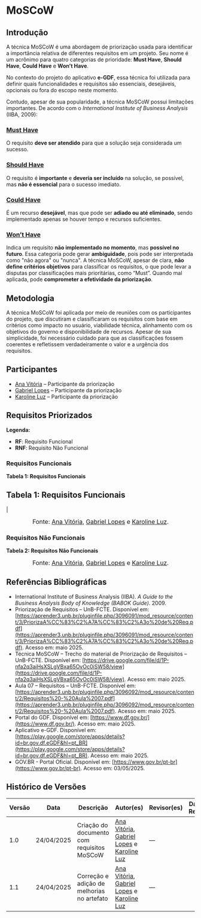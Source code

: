 # MoSCoW

## Introdução

A técnica MoSCoW é uma abordagem de priorização usada para identificar a importância relativa de diferentes requisitos em um projeto. Seu nome é um acrônimo para quatro categorias de prioridade: **Must Have**, **Should Have**, **Could Have** e **Won’t Have**.

No contexto do projeto do aplicativo **e-GDF**, essa técnica foi utilizada para definir quais funcionalidades e requisitos são essenciais, desejáveis, opcionais ou fora do escopo neste momento.

Contudo, apesar de sua popularidade, a técnica MoSCoW possui limitações importantes. De acordo com o *International Institute of Business Analysis* (IIBA, 2009):

### **[Must Have](#must-have)**
O requisito **deve ser atendido** para que a solução seja considerada um sucesso.

### **[Should Have](#should-have)** 
O requisito é **importante** e **deveria ser incluído** na solução, se possível, mas **não é essencial** para o sucesso imediato.

### **[Could Have](#could-have)** 
É um recurso **desejável**, mas que pode ser **adiado ou até eliminado**, sendo implementado apenas se houver tempo e recursos suficientes.

### **[Won’t Have](#wont-have)**  
Indica um requisito **não implementado no momento**, mas **possível no futuro**. Essa categoria pode gerar **ambiguidade**, pois pode ser interpretada como "não agora" ou "nunca". A técnica MoSCoW, apesar de clara, **não define critérios objetivos** para classificar os requisitos, o que pode levar a disputas por classificações mais prioritárias, como “Must”. Quando mal aplicada, pode **comprometer a efetividade da priorização**.

## Metodologia

A técnica MoSCoW foi aplicada por meio de reuniões com os participantes do projeto, que discutiram e classificaram os requisitos com base em critérios como impacto no usuário, viabilidade técnica, alinhamento com os objetivos do governo e disponibilidade de recursos. Apesar de sua simplicidade, foi necessário cuidado para que as classificações fossem coerentes e refletissem verdadeiramente o valor e a urgência dos requisitos.

## Participantes

- [Ana Vitória](https://github.com/navicg) – Participante da priorização
- [Gabriel Lopes](https://github.com/BrzGab) – Participante da priorização
- [Karoline Luz](https://github.com/KarolineLuz) – Participante da priorização

## Requisitos Priorizados

**Legenda:**

- **RF**: Requisito Funcional  
- **RNF**: Requisito Não Funcional

### Requisitos Funcionais

**Tabela 1: Requisitos Funcionais**

## Tabela 1: Requisitos Funcionais
|

<font size="3"><p style="text-align: center">Fonte: [Ana Vitória](https://github.com/navicg), [Gabriel Lopes](https://github.com/BrzGab) e [Karoline Luz](https://github.com/KarolineLuz).</p></font>

### Requisitos Não Funcionais

**Tabela 2: Requisitos Não Funcionais**


<font size="3"><p style="text-align: center">Fonte: [Ana Vitória](https://github.com/navicg), [Gabriel Lopes](https://github.com/BrzGab) e [Karoline Luz](https://github.com/KarolineLuz).</p></font>

## Referências Bibliográficas

- International Institute of Business Analysis (IIBA). *A Guide to the Business Analysis Body of Knowledge (BABOK Guide)*. 2009.
- Priorização de Requisitos – UnB-FCTE. Disponível em: [https://aprender3.unb.br/pluginfile.php/3096091/mod_resource/content/3/PriorizaA%CC%83%C2%A7A%CC%83%C2%A3o%20de%20Req.pdf](https://aprender3.unb.br/pluginfile.php/3096091/mod_resource/content/3/PriorizaA%CC%83%C2%A7A%CC%83%C2%A3o%20de%20Req.pdf). Acesso em: maio 2025.
- Técnica MoSCoW – Trecho do material de Priorização de Requisitos – UnB-FCTE. Disponível em: [https://drive.google.com/file/d/1P-nfa2q3aiHsXSLgVBxa65OvOc0iSW58/view](https://drive.google.com/file/d/1P-nfa2q3aiHsXSLgVBxa65OvOc0iSW58/view). Acesso em: maio 2025.
- Aula 07 – Requisitos – UnB-FCTE. Disponível em: [https://aprender3.unb.br/pluginfile.php/3096092/mod_resource/content/2/Requisitos%20-%20Aula%2007.pdf](https://aprender3.unb.br/pluginfile.php/3096092/mod_resource/content/2/Requisitos%20-%20Aula%2007.pdf). Acesso em: maio 2025.
- Portal do GDF. Disponível em: [https://www.df.gov.br/](https://www.df.gov.br/). Acesso em: maio 2025.
- Aplicativo e-GDF. Disponível em: [https://play.google.com/store/apps/details?id=br.gov.df.eGDF&hl=pt_BR](https://play.google.com/store/apps/details?id=br.gov.df.eGDF&hl=pt_BR). Acesso em: maio 2025.
- GOV.BR - Portal Oficial. Disponível em: [https://www.gov.br/pt-br](https://www.gov.br/pt-br). Acesso em: 03/05/2025.

## Histórico de Versões

| Versão | Data       | Descrição                                | Autor(es)             | Revisor(es) | Data de Revisão |
|--------|------------|------------------------------------------|----------------------|-------------|----------------|
| 1.0    | 24/04/2025 | Criação do documento com requisitos MoSCoW | [Ana Vitória](https://github.com/navicg), [Gabriel Lopes](https://github.com/BrzGab) e [Karoline Luz](https://github.com/KarolineLuz) | — |
| 1.1    | 24/04/2025 | Correção e adição de melhorias no artefato | [Ana Vitória](https://github.com/navicg), [Gabriel Lopes](https://github.com/BrzGab) e [Karoline Luz](https://github.com/KarolineLuz) | — |
